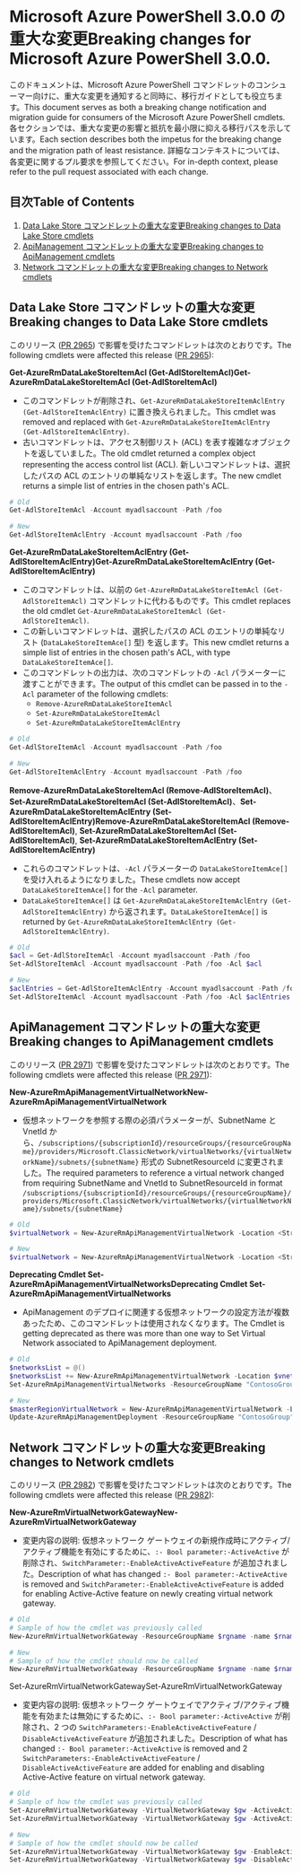 # <a name="breaking-changes-for-microsoft-azure-powershell-300"></a><span data-ttu-id="f0254-101">Microsoft Azure PowerShell 3.0.0 の重大な変更</span><span class="sxs-lookup"><span data-stu-id="f0254-101">Breaking changes for Microsoft Azure PowerShell 3.0.0.</span></span>

<span data-ttu-id="f0254-102">このドキュメントは、Microsoft Azure PowerShell コマンドレットのコンシューマー向けに、重大な変更を通知すると同時に、移行ガイドとしても役立ちます。</span><span class="sxs-lookup"><span data-stu-id="f0254-102">This document serves as both a breaking change notification and migration guide for consumers of the Microsoft Azure PowerShell cmdlets.</span></span>  <span data-ttu-id="f0254-103">各セクションでは、重大な変更の影響と抵抗を最小限に抑える移行パスを示しています。</span><span class="sxs-lookup"><span data-stu-id="f0254-103">Each section describes both the impetus for the breaking change and the migration path of least resistance.</span></span>  <span data-ttu-id="f0254-104">詳細なコンテキストについては、各変更に関するプル要求を参照してください。</span><span class="sxs-lookup"><span data-stu-id="f0254-104">For in-depth context, please refer to the pull request associated with each change.</span></span>

## <a name="table-of-contents"></a><span data-ttu-id="f0254-105">目次</span><span class="sxs-lookup"><span data-stu-id="f0254-105">Table of Contents</span></span>
1. [<span data-ttu-id="f0254-106">Data Lake Store コマンドレットの重大な変更</span><span class="sxs-lookup"><span data-stu-id="f0254-106">Breaking changes to Data Lake Store cmdlets</span></span>](#breaking-changes-to-data-lake-store-cmdlets)
2. [<span data-ttu-id="f0254-107">ApiManagement コマンドレットの重大な変更</span><span class="sxs-lookup"><span data-stu-id="f0254-107">Breaking changes to ApiManagement cmdlets</span></span>](#breaking-changes-to-apimanagement-cmdlets)
3. [<span data-ttu-id="f0254-108">Network コマンドレットの重大な変更</span><span class="sxs-lookup"><span data-stu-id="f0254-108">Breaking changes to Network cmdlets</span></span>](#breaking-changes-to-network-cmdlets)

## <a name="breaking-changes-to-data-lake-store-cmdlets"></a><span data-ttu-id="f0254-109">Data Lake Store コマンドレットの重大な変更</span><span class="sxs-lookup"><span data-stu-id="f0254-109">Breaking changes to Data Lake Store cmdlets</span></span>

<span data-ttu-id="f0254-110">このリリース ([PR 2965](https://github.com/Azure/azure-powershell/pull/2965)) で影響を受けたコマンドレットは次のとおりです。</span><span class="sxs-lookup"><span data-stu-id="f0254-110">The following cmdlets were affected this release ([PR 2965](https://github.com/Azure/azure-powershell/pull/2965)):</span></span>

<span data-ttu-id="f0254-111">**Get-AzureRmDataLakeStoreItemAcl (Get-AdlStoreItemAcl)**</span><span class="sxs-lookup"><span data-stu-id="f0254-111">**Get-AzureRmDataLakeStoreItemAcl (Get-AdlStoreItemAcl)**</span></span>
- <span data-ttu-id="f0254-112">このコマンドレットが削除され、``Get-AzureRmDataLakeStoreItemAclEntry (Get-AdlStoreItemAclEntry)`` に置き換えられました。</span><span class="sxs-lookup"><span data-stu-id="f0254-112">This cmdlet was removed and replaced with ``Get-AzureRmDataLakeStoreItemAclEntry (Get-AdlStoreItemAclEntry)``.</span></span>
- <span data-ttu-id="f0254-113">古いコマンドレットは、アクセス制御リスト (ACL) を表す複雑なオブジェクトを返していました。</span><span class="sxs-lookup"><span data-stu-id="f0254-113">The old cmdlet returned a complex object representing the access control list (ACL).</span></span> <span data-ttu-id="f0254-114">新しいコマンドレットは、選択したパスの ACL のエントリの単純なリストを返します。</span><span class="sxs-lookup"><span data-stu-id="f0254-114">The new cmdlet returns a simple list of entries in the chosen path's ACL.</span></span>

```powershell
# Old
Get-AdlStoreItemAcl -Account myadlsaccount -Path /foo

# New
Get-AdlStoreItemAclEntry -Account myadlsaccount -Path /foo
```

<span data-ttu-id="f0254-115">**Get-AzureRmDataLakeStoreItemAclEntry (Get-AdlStoreItemAclEntry)**</span><span class="sxs-lookup"><span data-stu-id="f0254-115">**Get-AzureRmDataLakeStoreItemAclEntry (Get-AdlStoreItemAclEntry)**</span></span>
- <span data-ttu-id="f0254-116">このコマンドレットは、以前の ``Get-AzureRmDataLakeStoreItemAcl (Get-AdlStoreItemAcl)`` コマンドレットに代わるものです。</span><span class="sxs-lookup"><span data-stu-id="f0254-116">This cmdlet replaces the old cmdlet ``Get-AzureRmDataLakeStoreItemAcl (Get-AdlStoreItemAcl)``.</span></span>
- <span data-ttu-id="f0254-117">この新しいコマンドレットは、選択したパスの ACL のエントリの単純なリスト (``DataLakeStoreItemAce[]`` 型) を返します。</span><span class="sxs-lookup"><span data-stu-id="f0254-117">This new cmdlet returns a simple list of entries in the chosen path's ACL, with type ``DataLakeStoreItemAce[]``.</span></span>
- <span data-ttu-id="f0254-118">このコマンドレットの出力は、次のコマンドレットの ``-Acl`` パラメーターに渡すことができます。</span><span class="sxs-lookup"><span data-stu-id="f0254-118">The output of this cmdlet can be passed in to the ``-Acl`` parameter of the following cmdlets:</span></span>
   - ``Remove-AzureRmDataLakeStoreItemAcl``
   - ``Set-AzureRmDataLakeStoreItemAcl``
   - ``Set-AzureRmDataLakeStoreItemAclEntry``

```powershell
# Old
Get-AdlStoreItemAcl -Account myadlsaccount -Path /foo

# New
Get-AdlStoreItemAclEntry -Account myadlsaccount -Path /foo
```

<span data-ttu-id="f0254-119">**Remove-AzureRmDataLakeStoreItemAcl (Remove-AdlStoreItemAcl)**、**Set-AzureRmDataLakeStoreItemAcl (Set-AdlStoreItemAcl)**、**Set-AzureRmDataLakeStoreItemAclEntry (Set-AdlStoreItemAclEntry)**</span><span class="sxs-lookup"><span data-stu-id="f0254-119">**Remove-AzureRmDataLakeStoreItemAcl (Remove-AdlStoreItemAcl)**, **Set-AzureRmDataLakeStoreItemAcl (Set-AdlStoreItemAcl)**, **Set-AzureRmDataLakeStoreItemAclEntry (Set-AdlStoreItemAclEntry)**</span></span>
- <span data-ttu-id="f0254-120">これらのコマンドレットは、``-Acl`` パラメーターの ``DataLakeStoreItemAce[]`` を受け入れるようになりました。</span><span class="sxs-lookup"><span data-stu-id="f0254-120">These cmdlets now accept ``DataLakeStoreItemAce[]`` for the ``-Acl`` parameter.</span></span>
- <span data-ttu-id="f0254-121">``DataLakeStoreItemAce[]`` は ``Get-AzureRmDataLakeStoreItemAclEntry (Get-AdlStoreItemAclEntry)`` から返されます。</span><span class="sxs-lookup"><span data-stu-id="f0254-121">``DataLakeStoreItemAce[]`` is returned by ``Get-AzureRmDataLakeStoreItemAclEntry (Get-AdlStoreItemAclEntry)``.</span></span>

```powershell
# Old
$acl = Get-AdlStoreItemAcl -Account myadlsaccount -Path /foo
Set-AdlStoreItemAcl -Account myadlsaccount -Path /foo -Acl $acl

# New
$aclEntries = Get-AdlStoreItemAclEntry -Account myadlsaccount -Path /foo
Set-AdlStoreItemAcl -Account myadlsaccount -Path /foo -Acl $aclEntries
```

## <a name="breaking-changes-to-apimanagement-cmdlets"></a><span data-ttu-id="f0254-122">ApiManagement コマンドレットの重大な変更</span><span class="sxs-lookup"><span data-stu-id="f0254-122">Breaking changes to ApiManagement cmdlets</span></span>

<span data-ttu-id="f0254-123">このリリース ([PR 2971](https://github.com/Azure/azure-powershell/pull/2971)) で影響を受けたコマンドレットは次のとおりです。</span><span class="sxs-lookup"><span data-stu-id="f0254-123">The following cmdlets were affected this release ([PR 2971](https://github.com/Azure/azure-powershell/pull/2971)):</span></span>

<span data-ttu-id="f0254-124">**New-AzureRmApiManagementVirtualNetwork**</span><span class="sxs-lookup"><span data-stu-id="f0254-124">**New-AzureRmApiManagementVirtualNetwork**</span></span>
- <span data-ttu-id="f0254-125">仮想ネットワークを参照する際の必須パラメーターが、SubnetName と VnetId から、``/subscriptions/{subscriptionId}/resourceGroups/{resourceGroupName}/providers/Microsoft.ClassicNetwork/virtualNetworks/{virtualNetworkName}/subnets/{subnetName}`` 形式の SubnetResourceId に変更されました。</span><span class="sxs-lookup"><span data-stu-id="f0254-125">The required parameters to reference a virtual network changed from requiring SubnetName and VnetId to SubnetResourceId in format ``/subscriptions/{subscriptionId}/resourceGroups/{resourceGroupName}/providers/Microsoft.ClassicNetwork/virtualNetworks/{virtualNetworkName}/subnets/{subnetName}``</span></span>

```powershell
# Old
$virtualNetwork = New-AzureRmApiManagementVirtualNetwork -Location <String> -SubnetName <String> -VnetId <Guid>

# New
$virtualNetwork = New-AzureRmApiManagementVirtualNetwork -Location <String> -SubnetResourceId <String>

```

<span data-ttu-id="f0254-126">**Deprecating Cmdlet Set-AzureRmApiManagementVirtualNetworks**</span><span class="sxs-lookup"><span data-stu-id="f0254-126">**Deprecating Cmdlet Set-AzureRmApiManagementVirtualNetworks**</span></span>
- <span data-ttu-id="f0254-127">ApiManagement のデプロイに関連する仮想ネットワークの設定方法が複数あったため、このコマンドレットは使用されなくなります。</span><span class="sxs-lookup"><span data-stu-id="f0254-127">The Cmdlet is getting deprecated as there was more than one way to Set Virtual Network associated to ApiManagement deployment.</span></span>

```powershell
# Old
$networksList = @()
$networksList += New-AzureRmApiManagementVirtualNetwork -Location $vnetLocation -VnetId $vnetId -SubnetName $subnetName
Set-AzureRmApiManagementVirtualNetworks -ResourceGroupName "ContosoGroup" -Name "ContosoApi" -VirtualNetworks $networksList

# New
$masterRegionVirtualNetwork = New-AzureRmApiManagementVirtualNetwork -Location <String> -SubnetResourceId <String>
Update-AzureRmApiManagementDeployment -ResourceGroupName "ContosoGroup" -Name "ContosoApi" -VirtualNetwork $masterRegionVirtualNetwork
```

## <a name="breaking-changes-to-network-cmdlets"></a><span data-ttu-id="f0254-128">Network コマンドレットの重大な変更</span><span class="sxs-lookup"><span data-stu-id="f0254-128">Breaking changes to Network cmdlets</span></span>

<span data-ttu-id="f0254-129">このリリース ([PR 2982](https://github.com/Azure/azure-powershell/pull/2982)) で影響を受けたコマンドレットは次のとおりです。</span><span class="sxs-lookup"><span data-stu-id="f0254-129">The following cmdlets were affected this release ([PR 2982](https://github.com/Azure/azure-powershell/pull/2982)):</span></span>

<span data-ttu-id="f0254-130">**New-AzureRmVirtualNetworkGateway**</span><span class="sxs-lookup"><span data-stu-id="f0254-130">**New-AzureRmVirtualNetworkGateway**</span></span>
- <span data-ttu-id="f0254-131">変更内容の説明: 仮想ネットワーク ゲートウェイの新規作成時にアクティブ/アクティブ機能を有効にするために、``:- Bool parameter:-ActiveActive`` が削除され、``SwitchParameter:-EnableActiveActiveFeature`` が追加されました。</span><span class="sxs-lookup"><span data-stu-id="f0254-131">Description of what has changed ``:- Bool parameter:-ActiveActive`` is removed and ``SwitchParameter:-EnableActiveActiveFeature`` is added for enabling Active-Active feature on newly creating virtual network gateway.</span></span>

```powershell
# Old 
# Sample of how the cmdlet was previously called
New-AzureRmVirtualNetworkGateway -ResourceGroupName $rgname -name $rname -Location $location -IpConfigurations $vnetIpConfig1,$vnetIpConfig2 -GatewayType Vpn -VpnType RouteBased -EnableBgp $false -GatewaySku HighPerformance -ActiveActive $true

# New
# Sample of how the cmdlet should now be called
New-AzureRmVirtualNetworkGateway -ResourceGroupName $rgname -name $rname -Location $location -IpConfigurations $vnetIpConfig1,$vnetIpConfig2 -GatewayType Vpn -VpnType RouteBased -EnableBgp $false -GatewaySku HighPerformance -EnableActiveActiveFeature
```

<span data-ttu-id="f0254-132">Set-AzureRmVirtualNetworkGateway</span><span class="sxs-lookup"><span data-stu-id="f0254-132">Set-AzureRmVirtualNetworkGateway</span></span>
- <span data-ttu-id="f0254-133">変更内容の説明: 仮想ネットワーク ゲートウェイでアクティブ/アクティブ機能を有効または無効にするために、``:- Bool parameter:-ActiveActive`` が削除され、2 つの ``SwitchParameters:-EnableActiveActiveFeature`` / ``DisableActiveActiveFeature`` が追加されました。</span><span class="sxs-lookup"><span data-stu-id="f0254-133">Description of what has changed ``:- Bool parameter:-ActiveActive`` is removed and 2 ``SwitchParameters:-EnableActiveActiveFeature`` / ``DisableActiveActiveFeature`` are added for enabling and disabling Active-Active feature on virtual network gateway.</span></span>

```powershell
# Old
# Sample of how the cmdlet was previously called
Set-AzureRmVirtualNetworkGateway -VirtualNetworkGateway $gw -ActiveActive $true
Set-AzureRmVirtualNetworkGateway -VirtualNetworkGateway $gw -ActiveActive $false  

# New
# Sample of how the cmdlet should now be called
Set-AzureRmVirtualNetworkGateway -VirtualNetworkGateway $gw -EnableActiveActiveFeature
Set-AzureRmVirtualNetworkGateway -VirtualNetworkGateway $gw -DisableActiveActiveFeature
```